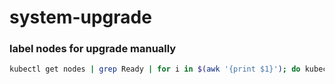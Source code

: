 # system-upgrade

### label nodes for upgrade manually

```sh
kubectl get nodes | grep Ready | for i in $(awk '{print $1}'); do kubectl label node $i plan.upgrade.cattle.io/k3s=true; done
```
